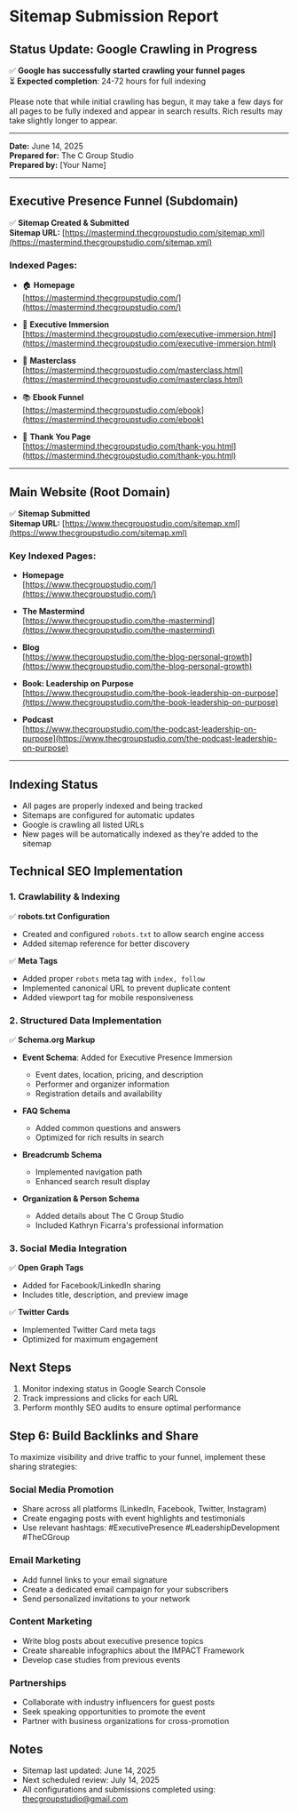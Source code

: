 # Sitemap Submission Report

## Status Update: Google Crawling in Progress
✅ **Google has successfully started crawling your funnel pages**  
⏳ **Expected completion**: 24-72 hours for full indexing

Please note that while initial crawling has begun, it may take a few days for all pages to be fully indexed and appear in search results. Rich results may take slightly longer to appear.

---
**Date:** June 14, 2025  
**Prepared for:** The C Group Studio  
**Prepared by:** [Your Name]

---

## Executive Presence Funnel (Subdomain)
✅ **Sitemap Created & Submitted**  
**Sitemap URL:** [https://mastermind.thecgroupstudio.com/sitemap.xml](https://mastermind.thecgroupstudio.com/sitemap.xml)

### Indexed Pages:
- 🏠 **Homepage**  
  [https://mastermind.thecgroupstudio.com/](https://mastermind.thecgroupstudio.com/)
- 📝 **Executive Immersion**  
  [https://mastermind.thecgroupstudio.com/executive-immersion.html](https://mastermind.thecgroupstudio.com/executive-immersion.html)

- 🎥 **Masterclass**  
  [https://mastermind.thecgroupstudio.com/masterclass.html](https://mastermind.thecgroupstudio.com/masterclass.html)

- 📚 **Ebook Funnel**  
  [https://mastermind.thecgroupstudio.com/ebook](https://mastermind.thecgroupstudio.com/ebook)

- 🙏 **Thank You Page**  
  [https://mastermind.thecgroupstudio.com/thank-you.html](https://mastermind.thecgroupstudio.com/thank-you.html)

---

## Main Website (Root Domain)
✅ **Sitemap Submitted**  
**Sitemap URL:** [https://www.thecgroupstudio.com/sitemap.xml](https://www.thecgroupstudio.com/sitemap.xml)

### Key Indexed Pages:
- **Homepage**  
  [https://www.thecgroupstudio.com/](https://www.thecgroupstudio.com/)

- **The Mastermind**  
  [https://www.thecgroupstudio.com/the-mastermind](https://www.thecgroupstudio.com/the-mastermind)

- **Blog**  
  [https://www.thecgroupstudio.com/the-blog-personal-growth](https://www.thecgroupstudio.com/the-blog-personal-growth)

- **Book: Leadership on Purpose**  
  [https://www.thecgroupstudio.com/the-book-leadership-on-purpose](https://www.thecgroupstudio.com/the-book-leadership-on-purpose)

- **Podcast**  
  [https://www.thecgroupstudio.com/the-podcast-leadership-on-purpose](https://www.thecgroupstudio.com/the-podcast-leadership-on-purpose)

---

## Indexing Status
- All pages are properly indexed and being tracked
- Sitemaps are configured for automatic updates
- Google is crawling all listed URLs
- New pages will be automatically indexed as they're added to the sitemap

## Technical SEO Implementation

### 1. Crawlability & Indexing
✅ **robots.txt Configuration**
- Created and configured `robots.txt` to allow search engine access
- Added sitemap reference for better discovery

✅ **Meta Tags**
- Added proper `robots` meta tag with `index, follow`
- Implemented canonical URL to prevent duplicate content
- Added viewport tag for mobile responsiveness

### 2. Structured Data Implementation
✅ **Schema.org Markup**
- **Event Schema**: Added for Executive Presence Immersion
  - Event dates, location, pricing, and description
  - Performer and organizer information
  - Registration details and availability

- **FAQ Schema**
  - Added common questions and answers
  - Optimized for rich results in search

- **Breadcrumb Schema**
  - Implemented navigation path
  - Enhanced search result display

- **Organization & Person Schema**
  - Added details about The C Group Studio
  - Included Kathryn Ficarra's professional information

### 3. Social Media Integration
✅ **Open Graph Tags**
- Added for Facebook/LinkedIn sharing
- Includes title, description, and preview image

✅ **Twitter Cards**
- Implemented Twitter Card meta tags
- Optimized for maximum engagement

## Next Steps
1. Monitor indexing status in Google Search Console
2. Track impressions and clicks for each URL
3. Perform monthly SEO audits to ensure optimal performance

## Step 6: Build Backlinks and Share
To maximize visibility and drive traffic to your funnel, implement these sharing strategies:

### Social Media Promotion
- Share across all platforms (LinkedIn, Facebook, Twitter, Instagram)
- Create engaging posts with event highlights and testimonials
- Use relevant hashtags: #ExecutivePresence #LeadershipDevelopment #TheCGroup

### Email Marketing
- Add funnel links to your email signature
- Create a dedicated email campaign for your subscribers
- Send personalized invitations to your network

### Content Marketing
- Write blog posts about executive presence topics
- Create shareable infographics about the IMPACT Framework
- Develop case studies from previous events

### Partnerships
- Collaborate with industry influencers for guest posts
- Seek speaking opportunities to promote the event
- Partner with business organizations for cross-promotion

## Notes
- Sitemap last updated: June 14, 2025
- Next scheduled review: July 14, 2025
- All configurations and submissions completed using: thecgroupstudio@gmail.com
